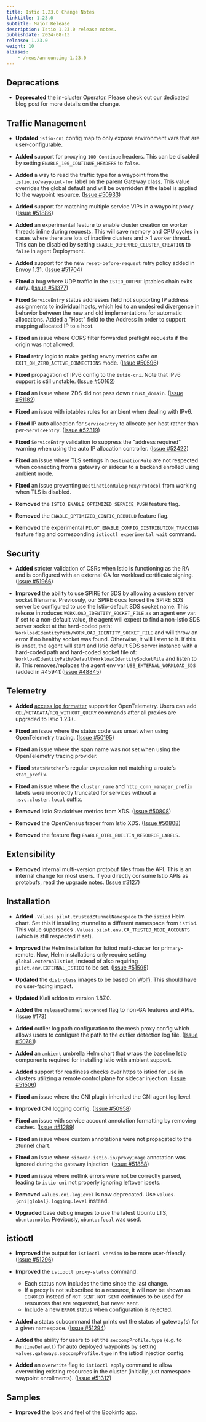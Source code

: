 ```yaml
---
title: Istio 1.23.0 Change Notes
linktitle: 1.23.0
subtitle: Major Release
description: Istio 1.23.0 release notes.
publishdate: 2024-08-13
release: 1.23.0
weight: 10
aliases:
    - /news/announcing-1.23.0
---
```


## Deprecations

 - **Deprecated** the in-cluster Operator.  Please check out our dedicated blog post for more details on the change.

## Traffic Management

- **Updated** `istio-cni` config map to only expose environment vars that are user-configurable.

- **Added** support for proxying `100 Continue` headers. This can be disabled by setting `ENABLE_100_CONTINUE_HEADERS` to `false`.

- **Added** a way to read the traffic type for a waypoint from the `istio.io/waypoint-for` label on the parent Gateway class. This value overrides the global default and will be overridden if the label is applied to the waypoint resource.
  ([Issue #50933](https://github.com/istio/istio/issues/50933))

- **Added** support for matching multiple service VIPs in a waypoint proxy.
  ([Issue #51886](https://github.com/istio/istio/issues/51886))

- **Added** an experimental feature to enable cluster creation on worker threads inline during requests.
    This will save memory and CPU cycles in cases where there are lots of inactive clusters and > 1 worker thread.
    This can be disabled by setting `ENABLE_DEFERRED_CLUSTER_CREATION` to `false` in agent Deployment.
- **Added** support for the new `reset-before-request` retry policy added in Envoy 1.31.
  ([Issue #51704](https://github.com/istio/istio/issues/51704))

- **Fixed** a bug where UDP traffic in the `ISTIO_OUTPUT` iptables chain exits early.
  ([Issue #51377](https://github.com/istio/istio/issues/51377))

- **Fixed** `ServiceEntry` status addresses field not supporting IP address assignments to individual hosts, which led to an undesired divergence in behavior between the new and old implementations for automatic allocations. Added a "Host" field to the Address in order to support mapping allocated IP to a host.

- **Fixed** an issue where CORS filter forwarded preflight requests if the origin was not allowed.

- **Fixed** retry logic to make getting envoy metrics safer on `EXIT_ON_ZERO_ACTIVE_CONNECTIONS` mode.
  ([Issue #50596](https://github.com/istio/istio/issues/50596))

- **Fixed** propagation of IPv6 config to the `istio-cni`. Note that IPv6 support is still unstable.
  ([Issue #50162](https://github.com/istio/istio/issues/50162))

- **Fixed** an issue where ZDS did not pass down `trust_domain`.
  ([Issue #51182](https://github.com/istio/istio/issues/51182))

- **Fixed** an issue with iptables rules for ambient when dealing with IPv6.

- **Fixed** IP auto allocation for `ServiceEntry` to allocate per-host rather than per-`ServiceEntry`.
  ([Issue #52319](https://github.com/istio/istio/issues/52319))

- **Fixed** `ServiceEntry` validation to suppress the "address required" warning when using the auto IP allocation controller.
  ([Issue #52422](https://github.com/istio/istio/issues/52422))

- **Fixed** an issue where TLS settings in `DestinationRule` are not respected when connecting from a gateway or sidecar to a backend enrolled using ambient mode.

- **Fixed** an issue preventing `DestinationRule` `proxyProtocol` from working when TLS is disabled.

- **Removed** the `ISTIO_ENABLE_OPTIMIZED_SERVICE_PUSH` feature flag.

- **Removed** the `ENABLE_OPTIMIZED_CONFIG_REBUILD` feature flag.

- **Removed** the experimental `PILOT_ENABLE_CONFIG_DISTRIBUTION_TRACKING` feature flag and corresponding `istioctl experimental wait` command.

## Security

- **Added** stricter validation of CSRs when Istio is functioning as the RA and is configured with an external CA for workload certificate signing.
  ([Issue #51966](https://github.com/istio/istio/issues/51966))

- **Improved** the ability to use SPIRE for SDS by allowing a custom server socket filename.  Previosuly, our SPIRE docs forced the SPIRE SDS server be configured to use the Istio-default SDS socket name. This release introduces `WORKLOAD_IDENTITY_SOCKET_FILE` as an agent env var. If set to a non-default value, the agent will expect to find a non-Istio SDS server socket at the hard-coded path: `WorkloadIdentityPath/WORKLOAD_IDENTITY_SOCKET_FILE` and will throw an error if no healthy socket was found. Otherwise, it will listen to it. If this is unset, the agent will start and Istio default SDS server instance with a hard-coded path and hard-coded socket file of: `WorkloadIdentityPath/DefaultWorkloadIdentitySocketFile` and listen to it. This removes/replaces the agent env var `USE_EXTERNAL_WORKLOAD_SDS` (added in #45941)([Issue #48845](https://github.com/istio/istio/issues/48845))

## Telemetry

- **Added** [access log formatter](https://www.envoyproxy.io/docs/envoy/latest/api-v3/config/formatter/formatter) support for OpenTelemetry. Users can add `CEL`/`METADATA`/`REQ_WITHOUT_QUERY` commands after all proxies are upgraded to Istio 1.23+.

- **Fixed** an issue where the status code was unset when using OpenTelemetry tracing.
  ([Issue #50195](https://github.com/istio/istio/issues/50195))

- **Fixed** an issue where the span name was not set when using the OpenTelemetry tracing provider.

- **Fixed** `statsMatcher`'s regular expression not matching a route's `stat_prefix`.

- **Fixed** an issue where the `cluster_name` and `http_conn_manager_prefix` labels were incorrectly truncated for services without a `.svc.cluster.local` suffix.

- **Removed** Istio Stackdriver metrics from XDS.
  ([Issue #50808](https://github.com/istio/istio/issues/50808))

- **Removed** the OpenCensus tracer from Istio XDS.
  ([Issue #50808](https://github.com/istio/istio/issues/50808))

- **Removed** the feature flag `ENABLE_OTEL_BUILTIN_RESOURCE_LABELS`.

## Extensibility

- **Removed** internal multi-version protobuf files from the API. This is an internal change for most users. If you directly consume Istio APIs as protobufs, read the [upgrade notes](../upgrade-notes/).
  ([Issue #3127](https://github.com/istio/api/issues/3127))

## Installation

- **Added** `.Values.pilot.trustedZtunnelNamespace` to the `istiod` Helm chart. Set this if installing ztunnel to a different namespace from `istiod`. This value supersedes `.Values.pilot.env.CA_TRUSTED_NODE_ACCOUNTS` (which is still respected if set).

- **Improved** the Helm installation for Istiod multi-cluster for primary-remote. Now, Helm installations only require setting `global.externalIstiod`, instead of also requiring `pilot.env.EXTERNAL_ISTIOD` to be set.
  ([Issue #51595](https://github.com/istio/istio/issues/51595))

- **Updated** the [`distroless`](/docs/ops/configuration/security/harden-docker-images/) images to be based on [Wolfi](https://wolfi.dev).
  This should have no user-facing impact.

- **Updated** Kiali addon to version 1.87.0.

- **Added** the `releaseChannel:extended` flag to non-GA features and APIs. ([Issue #173](https://github.com/istio/enhancements/issues/173))

- **Added** outlier log path configuration to the mesh proxy config which allows users to configure the path to the outlier detection log file.
  ([Issue #50781](https://github.com/istio/istio/issues/50781))

- **Added** an `ambient` umbrella Helm chart that wraps the baseline Istio components required for installing Istio with ambient support.

- **Added** support for readiness checks over https to istiod for use in clusters utilizing a remote control plane for sidecar injection.
  ([Issue #51506](https://github.com/istio/istio/issues/51506))

- **Fixed** an issue where the CNI plugin inherited the CNI agent log level.

- **Improved** CNI logging config.
  ([Issue #50958](https://github.com/istio/istio/issues/50958))

- **Fixed** an issue with service account annotation formatting by removing dashes.
  ([Issue #51289](https://github.com/istio/istio/issues/51289))

- **Fixed** an issue where custom annotations were not propagated to the ztunnel chart.

- **Fixed** an issue where `sidecar.istio.io/proxyImage` annotation was ignored during the gateway injection.
  ([Issue #51888](https://github.com/istio/istio/issues/51888))

- **Fixed** an issue where netlink errors were not be correctly parsed, leading to `istio-cni` not properly ignoring leftover ipsets.

- **Removed** `values.cni.logLevel` is now deprecated. Use `values.{cni|global}.logging.level` instead.

- **Upgraded** base debug images to use the latest Ubuntu LTS, `ubuntu:noble`. Previously, `ubuntu:focal` was used.

## istioctl

- **Improved** the output for `istioctl version` to be more user-friendly.  ([Issue #51296](https://github.com/istio/istio/issues/51296))

- **Improved** the `istioctl proxy-status` command.
    - Each status now includes the time since the last change.
    - If a proxy is not subscribed to a resource, it will now be shown as `IGNORED` instead of `NOT SENT`. `NOT SENT` continues to be used for resources that are requested, but never sent.
    - Include a new `ERROR` status when configuration is rejected.

- **Added** a status subcommand that prints out the status of gateway(s) for a given namespace.  ([Issue #51294](https://github.com/istio/istio/issues/51294))

- **Added** the ability for users to set the `seccompProfile.type` (e.g. to `RuntimeDefault`) for auto deployed waypoints by setting `values.gateways.seccompProfile.type` in the istiod injection config.

- **Added** an `overwrite` flag to `istioctl apply` command to allow overwriting existing resources in the cluster (initially, just namespace waypoint enrollments).
  ([Issue #51312](https://github.com/istio/istio/issues/51312))

## Samples

- **Improved** the look and feel of the Bookinfo app.
